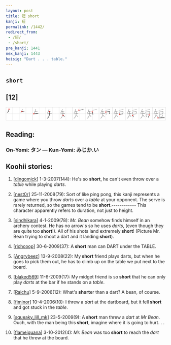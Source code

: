 ```yaml
---
layout: post
title: 短 short
kanji: 短
permalink: /1442/
redirect_from:
 - /短/
 - /short/
pre_kanji: 1441
nex_kanji: 1443
heisig: "Dart . . . table."
---
```


## `short`

## [12]

<div class="stroke"><img src="../images/E79FAD.png" /></div>

## Reading:

### On-Yomi: タン &mdash; Kun-Yomi: みじか.い

## Koohii stories:

1) [<a href="http://kanji.koohii.com/profile/dingomick">dingomick</a>] 1-3-2007(144): He&#039;s so <strong>short</strong>, he can&#039;t even throw over a <em>table</em> while playing <em>darts</em>. 

2) [<a href="http://kanji.koohii.com/profile/nest0r">nest0r</a>] 25-11-2008(79): Sort of like ping pong, this kanji represents a game where you throw <em>darts</em> over a <em>table</em> at your opponent. The serve is rarely returned, so the games tend to be<strong> short</strong>.------------ This character apparently refers to duration, not just to height. 

3) [<a href="http://kanji.koohii.com/profile/sindhikara">sindhikara</a>] 4-1-2009(78): <em>Mr. Bean</em> somehow finds himself in an archery contest. He has no arrow&#039;s so he uses <em>darts</em>, (even though they are quite too<strong> short</strong>!). All of his shots land extremely<strong> short</strong>! (Picture Mr. Bean trying to shoot a dart and it landing<strong> short</strong>). 

4) [<a href="http://kanji.koohii.com/profile/richcoop">richcoop</a>] 30-6-2009(37): A<strong> short</strong> man can DART under the TABLE. 

5) [<a href="http://kanji.koohii.com/profile/Angrybeez">Angrybeez</a>] 13-9-2008(22): My<strong> short</strong> friend plays darts, but when he goes to pick them out, he has to climb up on the table we put next to the board. 

6) [<a href="http://kanji.koohii.com/profile/blaked569">blaked569</a>] 11-6-2009(17): My midget friend is so<strong> short</strong> that he can only play <em>darts</em> at the bar if he stands on a <em>table</em>. 

7) [<a href="http://kanji.koohii.com/profile/Raichu">Raichu</a>] 5-9-2006(12): What&#039;s<strong> short</strong>er than a dart? A bean, of course. 

8) [<a href="http://kanji.koohii.com/profile/fiminor">fiminor</a>] 10-4-2006(10): I threw a <em>dart</em> at the dartboard, but it fell<strong> short</strong> and got stuck in the <em>table</em>. 

9) [<a href="http://kanji.koohii.com/profile/squeaky_lill_mk">squeaky_lill_mk</a>] 23-5-2009(9): A<strong> short</strong> man threw a <em>dart</em> at <em>Mr Bean</em>. Ouch, with the man being this<strong> short</strong>, imagine where it is going to hurt. . . 

10) [<a href="http://kanji.koohii.com/profile/flameiguana">flameiguana</a>] 3-10-2012(4): <em>Mr. Bean</em> was too<strong> short</strong> to reach the <em>dart</em> that he threw at the board. 
